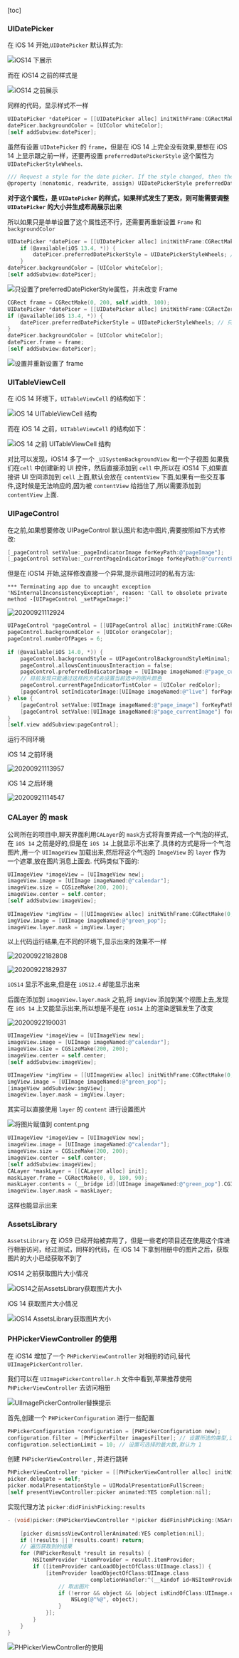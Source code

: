 [toc]

### UIDatePicker

在 iOS 14 开始,`UIDatePicker` 默认样式为:

![iOS14 下展示](https://raw.githubusercontent.com/guoguangtao/VSCodePicGoImages/master/20200920182248.png)

而在 iOS14 之前的样式是

![iOS14 之前展示](https://raw.githubusercontent.com/guoguangtao/VSCodePicGoImages/master/20200920133038.png)

同样的代码，显示样式不一样

```Objective-c
UIDatePicker *datePicer = [[UIDatePicker alloc] initWithFrame:CGRectMake(0, 200, self.width, 100)];
datePicer.backgroundColor = [UIColor whiteColor];
[self addSubview:datePicer];
```
虽然有设置 `UIDatePicker` 的 `frame`，但是在 iOS 14 上完全没有效果,要想在 iOS 14 上显示跟之前一样，还要再设置 `preferredDatePickerStyle` 这个属性为 `UIDatePickerStyleWheels`.

```Objective-C
/// Request a style for the date picker. If the style changed, then the date picker may need to be resized and will generate a layout pass to display correctly.
@property (nonatomic, readwrite, assign) UIDatePickerStyle preferredDatePickerStyle API_AVAILABLE(ios(13.4)) API_UNAVAILABLE(tvos, watchos);
```

**对于这个属性，是 `UIDatePicker` 的样式，如果样式发生了更改，则可能需要调整 `UIDatePicker` 的大小并生成布局展示出来**

所以如果只是单单设置了这个属性还不行，还需要再重新设置 `Frame` 和 `backgroundColor`

```Objective-C
UIDatePicker *datePicer = [[UIDatePicker alloc] initWithFrame:CGRectMake(0, 200, self.width, 100)];
    if (@available(iOS 13.4, *)) {
        datePicer.preferredDatePickerStyle = UIDatePickerStyleWheels; // 只设置了 preferredDatePickerStyle 属性
    }
datePicer.backgroundColor = [UIColor whiteColor];
[self addSubview:datePicer];
```

![只设置了preferredDatePickerStyle属性，并未改变 Frame](https://raw.githubusercontent.com/guoguangtao/VSCodePicGoImages/master/20200920183159.png)

```Objective-C
CGRect frame = CGRectMake(0, 200, self.width, 100);
UIDatePicker *datePicer = [[UIDatePicker alloc] initWithFrame:CGRectZero];
if (@available(iOS 13.4, *)) {
    datePicer.preferredDatePickerStyle = UIDatePickerStyleWheels; // 只设置了 preferredDatePickerStyle 属性
}
datePicer.backgroundColor = [UIColor whiteColor];
datePicer.frame = frame;
[self addSubview:datePicer];
```

![设置并重新设置了 frame](https://raw.githubusercontent.com/guoguangtao/VSCodePicGoImages/master/20200920183609.png)


### UITableViewCell

在 iOS 14 环境下，`UITableViewCell` 的结构如下：

![iOS 14 UITableViewCell 结构](https://raw.githubusercontent.com/guoguangtao/VSCodePicGoImages/master/20200920184327.png)

而在 iOS 14 之前，`UITableViewCell` 的结构如下：

![iOS 14 之前 UITableViewCell 结构](https://raw.githubusercontent.com/guoguangtao/VSCodePicGoImages/master/20200920184751.png)

对比可以发现，iOS14 多了一个 `_UISystemBackgroundView` 和一个子视图
如果我们在`cell` 中创建新的 UI 控件，然后直接添加到 `cell` 中,所以在 iOS14 下,如果直接讲 UI 空间添加到 `cell` 上面,默认会放在 `contentView` 下面,如果有一些交互事件,这时候是无法响应的,因为被 `contentView` 给挡住了,所以需要添加到 `contentView` 上面.

### UIPageControl

在之前,如果想要修改 UIPageControl 默认图片和选中图片,需要按照如下方式修改:

```Objective-C
[_pageControl setValue:_pageIndicatorImage forKeyPath:@"pageImage"];
[_pageControl setValue:_currentPageIndicatorImage forKeyPath:@"currentPageImage"];
```

但是在 iOS14 开始,这样修改直接一个异常,提示调用过时的私有方法:

```
*** Terminating app due to uncaught exception 'NSInternalInconsistencyException', reason: 'Call to obsolete private method -[UIPageControl _setPageImage:]'
```

![20200921112924](https://raw.githubusercontent.com/guoguangtao/VSCodePicGoImages/master/20200921112924.png)

```Objective-C
UIPageControl *pageControl = [[UIPageControl alloc] initWithFrame:CGRectMake(0, 100, self.view.width, 30)];
pageControl.backgroundColor = [UIColor orangeColor];
pageControl.numberOfPages = 6;
    
if (@available(iOS 14.0, *)) {
    pageControl.backgroundStyle = UIPageControlBackgroundStyleMinimal;
    pageControl.allowsContinuousInteraction = false;
    pageControl.preferredIndicatorImage = [UIImage imageNamed:@"page_currentImage"];
    // 目前发现只能通过这样的方式去设置当前选中的图片颜色
    pageControl.currentPageIndicatorTintColor = [UIColor redColor];
    [pageControl setIndicatorImage:[UIImage imageNamed:@"live"] forPage:2];
} else {
    [pageControl setValue:[UIImage imageNamed:@"page_image"] forKeyPath:@"pageImage"];
    [pageControl setValue:[UIImage imageNamed:@"page_currentImage"] forKeyPath:@"currentPageImage"];
}
[self.view addSubview:pageControl];
```

运行不同环境

iOS 14 之前环境

![20200921113957](https://raw.githubusercontent.com/guoguangtao/VSCodePicGoImages/master/20200921113957.png)

iOS 14 之后环境

![20200921114547](https://raw.githubusercontent.com/guoguangtao/VSCodePicGoImages/master/20200921114547.png)


### CALayer 的 mask

公司所在的项目中,聊天界面利用`CALayer`的 `mask`方式将背景弄成一个气泡的样式,在 `iOS 14` 之前是好的,但是在 `iOS 14` 上就显示不出来了.具体的方式是将一个气泡图片,用一个 `UIImageView` 加载出来,然后将这个气泡的 `ImageView` 的 `layer` 作为一个遮罩,放在图片消息上面去.
代码类似下面的:

```Objective-C
UIImageView *imageView = [UIImageView new];
imageView.image = [UIImage imageNamed:@"calendar"];
imageView.size = CGSizeMake(200, 200);
imageView.center = self.center;
[self addSubview:imageView];
    
UIImageView *imgView = [[UIImageView alloc] initWithFrame:CGRectMake(0, 0, 150, 80)];
imgView.image = [UIImage imageNamed:@"green_pop"];
imageView.layer.mask = imgView.layer;
```

以上代码运行结果,在不同的环境下,显示出来的效果不一样

![20200922182808](https://raw.githubusercontent.com/guoguangtao/VSCodePicGoImages/master/20200922182808.png)

![20200922182937](https://raw.githubusercontent.com/guoguangtao/VSCodePicGoImages/master/20200922182937.png)

`iOS14` 显示不出来,但是在 `iOS12.4` 却能显示出来

后面在添加到 `imageView.layer.mask` 之前,将 `imgView` 添加到某个视图上去,发现在 `iOS 14` 上又能显示出来,所以想是不是在 `iOS14` 上的渲染逻辑发生了改变

![20200922190031](https://raw.githubusercontent.com/guoguangtao/VSCodePicGoImages/master/20200922190031.png)

```Objective-C
UIImageView *imageView = [UIImageView new];
imageView.image = [UIImage imageNamed:@"calendar"];
imageView.size = CGSizeMake(200, 200);
imageView.center = self.center;
[self addSubview:imageView];

UIImageView *imgView = [[UIImageView alloc] initWithFrame:CGRectMake(0, 0, 150, 80)];
imgView.image = [UIImage imageNamed:@"green_pop"];
[imageView addSubview:imgView];
imageView.layer.mask = imgView.layer;
```

其实可以直接使用 `layer` 的 `content` 进行设置图片

![将图片赋值到 content.png](https://upload-images.jianshu.io/upload_images/662079-66fcc5463bd462ce.png?imageMogr2/auto-orient/strip%7CimageView2/2/w/1240)

```Objective-C
UIImageView *imageView = [UIImageView new];
imageView.image = [UIImage imageNamed:@"calendar"];
imageView.size = CGSizeMake(200, 200);
imageView.center = self.center;
[self addSubview:imageView];
CALayer *maskLayer = [[CALayer alloc] init];
maskLayer.frame = CGRectMake(0, 0, 180, 90);
maskLayer.contents = (__bridge id)[UIImage imageNamed:@"green_pop"].CGImage;
imageView.layer.mask = maskLayer;
```
这样也能显示出来


### AssetsLibrary

`AssetsLibrary` 在 iOS9 已经开始被弃用了，但是一些老的项目还在使用这个库进行相册访问，经过测试，同样的代码，在 iOS 14 下拿到相册中的图片之后，获取图片的大小已经获取不到了

iOS14 之前获取图片大小情况

![iOS14之前AssetsLibrary获取图片大小](https://raw.githubusercontent.com/guoguangtao/VSCodePicGoImages/master/iOS14%E4%B9%8B%E5%89%8DAssetsLibrary%E8%8E%B7%E5%8F%96%E5%9B%BE%E7%89%87%E5%A4%A7%E5%B0%8F.png)

iOS 14 获取图片大小情况

![iOS14 AssetsLibrary获取图片大小](https://raw.githubusercontent.com/guoguangtao/VSCodePicGoImages/master/iOS14%20AssetsLibrary%E8%8E%B7%E5%8F%96%E5%9B%BE%E7%89%87%E5%A4%A7%E5%B0%8F.png)


### PHPickerViewController 的使用

在 iOS14 增加了一个 `PHPickerViewController` 对相册的访问,替代 `UIImagePickerController`.

我们可以在 `UIImagePickerController.h` 文件中看到,苹果推荐使用 `PHPickerViewController` 去访问相册

![UIImagePickerController替换提示](https://raw.githubusercontent.com/guoguangtao/VSCodePicGoImages/master/UIImagePickerController%E6%9B%BF%E6%8D%A2%E6%8F%90%E7%A4%BA.jpg)

首先,创建一个 `PHPickerConfiguration` 进行一些配置

```Objective-C
PHPickerConfiguration *configuration = [PHPickerConfiguration new];
configuration.filter = [PHPickerFilter imagesFilter]; // 设置所选的类型,这里设置是图片,默认是 nil,设置成 nil 则代表所有的类型都显示出来(包括 视频/LivePhoto )
configuration.selectionLimit = 10; // 设置可选择的最大数,默认为 1
```

创建 `PHPickerViewController` , 并进行跳转

```Objective-C
PHPickerViewController *picker = [[PHPickerViewController alloc] initWithConfiguration:configuration];
picker.delegate = self;
picker.modalPresentationStyle = UIModalPresentationFullScreen;
[self presentViewController:picker animated:YES completion:nil];
```

实现代理方法 `picker:didFinishPicking:results`

```Objective-C
- (void)picker:(PHPickerViewController *)picker didFinishPicking:(NSArray<PHPickerResult *> *)results  API_AVAILABLE(ios(14)){
    
    [picker dismissViewControllerAnimated:YES completion:nil];
    if (!results || !results.count) return;
    // 遍历获取到的结果
    for (PHPickerResult *result in results) {
        NSItemProvider *itemProvider = result.itemProvider;
        if ([itemProvider canLoadObjectOfClass:UIImage.class]) {
            [itemProvider loadObjectOfClass:UIImage.class
                          completionHandler:^(__kindof id<NSItemProviderReading>  _Nullable object, NSError * _Nullable error) {
                // 取出图片
                if (!error && object && [object isKindOfClass:UIImage.class]) {
                    NSLog(@"%@", object);
                }
            }];
        }
    }
}
```

![PHPickerViewController的使用](https://raw.githubusercontent.com/guoguangtao/VSCodePicGoImages/master/PHPickerViewController%E7%9A%84%E4%BD%BF%E7%94%A8.gif)

